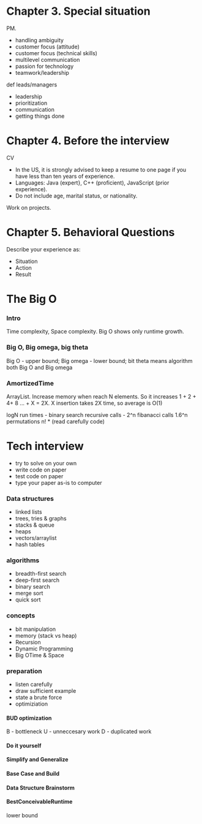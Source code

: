 # Chapter 3. Special situation
PM.
- handling ambiguity 
- customer focus (attitude)
- customer focus (technical skills)
- multilevel communication
- passion for technology
- teamwork/leadership


def leads/managers
- leadership
- prioritization
- communication
- getting things done

# Chapter 4. Before the interview
CV
- In the US, it is strongly advised to keep a resume to one page if you have less than ten years of experience.
- Languages: Java (expert}, C++ (proficient), JavaScript (prior experience).
- Do not include age, marital status, or nationality. 

Work on projects.

# Chapter 5. Behavioral Questions
Describe your experience as:
- Situation
- Action
- Result


# The Big O
### Intro
Time complexity, Space complexity. Big O shows only runtime growth.

### Big O, Big omega, big theta
Big O - upper bound;
Big omega - lower bound;
bit theta means algorithm both Big O and Big omega


### AmortizedTime
ArrayList. Increase memory when reach N elements.
So it increases 1 + 2 + 4+ 8 ... + X = 2X. X insertion takes 2X time, so average is O(1) 


logN run times - binary search
recursive calls - 2^n
fibanacci calls 1.6^n
permutations n! * (read carefully code)

# Tech interview
- try to solve on your own
- write code on paper
- test code on paper
- type your paper as-is to computer


### Data structures
- linked lists
- trees, tries & graphs
- stacks & queue
- heaps
- vectors/arraylist
- hash tables

### algorithms
- breadth-first search
- deep-first search 
- binary search
- merge sort
- quick sort

### concepts
- bit manipulation
- memory (stack vs heap)
- Recursion
- Dynamic Programming
- Big OTime & Space

### preparation
- listen carefully
- draw sufficient example
- state a brute force
- optimiziation

#### BUD optimization
B - bottleneck
U - unneccesary work
D - duplicated work

#### Do it yourself
#### Simplify and Generalize
#### Base Case and Build
#### Data Structure Brainstorm
#### BestConceivableRuntime
lower bound